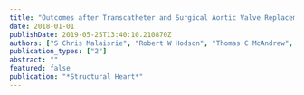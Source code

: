 ```yaml
---
title: "Outcomes after Transcatheter and Surgical Aortic Valve Replacement in Intermediate Risk Patients with Preoperative Mitral Regurgitation: Analysis of PARTNER II Randomized Cohort"
date: 2018-01-01
publishDate: 2019-05-25T13:40:10.210870Z
authors: ["S Chris Malaisrie", "Robert W Hodson", "Thomas C McAndrew", "Charles Davidson", "Jeffrey Swanson", "Rebecca T Hahn", "Philippe Pibarot", "Wael A Jaber", "Nishath Quader", "Alan Zajarias", " others"]
publication_types: ["2"]
abstract: ""
featured: false
publication: "*Structural Heart*"
---
```


